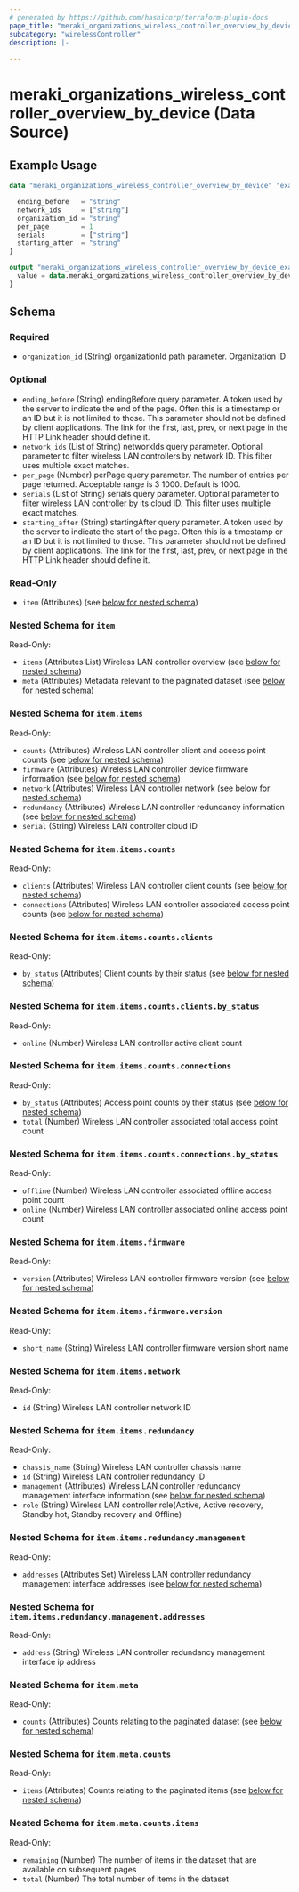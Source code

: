```yaml
---
# generated by https://github.com/hashicorp/terraform-plugin-docs
page_title: "meraki_organizations_wireless_controller_overview_by_device Data Source - terraform-provider-meraki"
subcategory: "wirelessController"
description: |-
  
---
```


# meraki_organizations_wireless_controller_overview_by_device (Data Source)



## Example Usage

```terraform
data "meraki_organizations_wireless_controller_overview_by_device" "example" {

  ending_before   = "string"
  network_ids     = ["string"]
  organization_id = "string"
  per_page        = 1
  serials         = ["string"]
  starting_after  = "string"
}

output "meraki_organizations_wireless_controller_overview_by_device_example" {
  value = data.meraki_organizations_wireless_controller_overview_by_device.example.item
}
```

<!-- schema generated by tfplugindocs -->
## Schema

### Required

- `organization_id` (String) organizationId path parameter. Organization ID

### Optional

- `ending_before` (String) endingBefore query parameter. A token used by the server to indicate the end of the page. Often this is a timestamp or an ID but it is not limited to those. This parameter should not be defined by client applications. The link for the first, last, prev, or next page in the HTTP Link header should define it.
- `network_ids` (List of String) networkIds query parameter. Optional parameter to filter wireless LAN controllers by network ID. This filter uses multiple exact matches.
- `per_page` (Number) perPage query parameter. The number of entries per page returned. Acceptable range is 3 1000. Default is 1000.
- `serials` (List of String) serials query parameter. Optional parameter to filter wireless LAN controller by its cloud ID. This filter uses multiple exact matches.
- `starting_after` (String) startingAfter query parameter. A token used by the server to indicate the start of the page. Often this is a timestamp or an ID but it is not limited to those. This parameter should not be defined by client applications. The link for the first, last, prev, or next page in the HTTP Link header should define it.

### Read-Only

- `item` (Attributes) (see [below for nested schema](#nestedatt--item))

<a id="nestedatt--item"></a>
### Nested Schema for `item`

Read-Only:

- `items` (Attributes List) Wireless LAN controller overview (see [below for nested schema](#nestedatt--item--items))
- `meta` (Attributes) Metadata relevant to the paginated dataset (see [below for nested schema](#nestedatt--item--meta))

<a id="nestedatt--item--items"></a>
### Nested Schema for `item.items`

Read-Only:

- `counts` (Attributes) Wireless LAN controller client and access point counts (see [below for nested schema](#nestedatt--item--items--counts))
- `firmware` (Attributes) Wireless LAN controller device firmware information (see [below for nested schema](#nestedatt--item--items--firmware))
- `network` (Attributes) Wireless LAN controller network (see [below for nested schema](#nestedatt--item--items--network))
- `redundancy` (Attributes) Wireless LAN controller redundancy information (see [below for nested schema](#nestedatt--item--items--redundancy))
- `serial` (String) Wireless LAN controller cloud ID

<a id="nestedatt--item--items--counts"></a>
### Nested Schema for `item.items.counts`

Read-Only:

- `clients` (Attributes) Wireless LAN controller client counts (see [below for nested schema](#nestedatt--item--items--counts--clients))
- `connections` (Attributes) Wireless LAN controller associated access point counts (see [below for nested schema](#nestedatt--item--items--counts--connections))

<a id="nestedatt--item--items--counts--clients"></a>
### Nested Schema for `item.items.counts.clients`

Read-Only:

- `by_status` (Attributes) Client counts by their status (see [below for nested schema](#nestedatt--item--items--counts--clients--by_status))

<a id="nestedatt--item--items--counts--clients--by_status"></a>
### Nested Schema for `item.items.counts.clients.by_status`

Read-Only:

- `online` (Number) Wireless LAN controller active client count



<a id="nestedatt--item--items--counts--connections"></a>
### Nested Schema for `item.items.counts.connections`

Read-Only:

- `by_status` (Attributes) Access point counts by their status (see [below for nested schema](#nestedatt--item--items--counts--connections--by_status))
- `total` (Number) Wireless LAN controller associated total access point count

<a id="nestedatt--item--items--counts--connections--by_status"></a>
### Nested Schema for `item.items.counts.connections.by_status`

Read-Only:

- `offline` (Number) Wireless LAN controller associated offline access point count
- `online` (Number) Wireless LAN controller associated online access point count




<a id="nestedatt--item--items--firmware"></a>
### Nested Schema for `item.items.firmware`

Read-Only:

- `version` (Attributes) Wireless LAN controller firmware version (see [below for nested schema](#nestedatt--item--items--firmware--version))

<a id="nestedatt--item--items--firmware--version"></a>
### Nested Schema for `item.items.firmware.version`

Read-Only:

- `short_name` (String) Wireless LAN controller firmware version short name



<a id="nestedatt--item--items--network"></a>
### Nested Schema for `item.items.network`

Read-Only:

- `id` (String) Wireless LAN controller network ID


<a id="nestedatt--item--items--redundancy"></a>
### Nested Schema for `item.items.redundancy`

Read-Only:

- `chassis_name` (String) Wireless LAN controller chassis name
- `id` (String) Wireless LAN controller redundancy ID
- `management` (Attributes) Wireless LAN controller redundancy management interface information (see [below for nested schema](#nestedatt--item--items--redundancy--management))
- `role` (String) Wireless LAN controller role(Active, Active recovery, Standby hot, Standby recovery and Offline)

<a id="nestedatt--item--items--redundancy--management"></a>
### Nested Schema for `item.items.redundancy.management`

Read-Only:

- `addresses` (Attributes Set) Wireless LAN controller redundancy management interface addresses (see [below for nested schema](#nestedatt--item--items--redundancy--management--addresses))

<a id="nestedatt--item--items--redundancy--management--addresses"></a>
### Nested Schema for `item.items.redundancy.management.addresses`

Read-Only:

- `address` (String) Wireless LAN controller redundancy management interface ip address





<a id="nestedatt--item--meta"></a>
### Nested Schema for `item.meta`

Read-Only:

- `counts` (Attributes) Counts relating to the paginated dataset (see [below for nested schema](#nestedatt--item--meta--counts))

<a id="nestedatt--item--meta--counts"></a>
### Nested Schema for `item.meta.counts`

Read-Only:

- `items` (Attributes) Counts relating to the paginated items (see [below for nested schema](#nestedatt--item--meta--counts--items))

<a id="nestedatt--item--meta--counts--items"></a>
### Nested Schema for `item.meta.counts.items`

Read-Only:

- `remaining` (Number) The number of items in the dataset that are available on subsequent pages
- `total` (Number) The total number of items in the dataset
